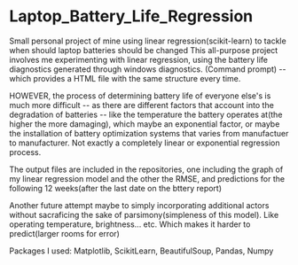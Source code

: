 # Laptop_Battery_Life_Regression
Small personal project of mine using linear regression(scikit-learn) to tackle when should laptop batteries should be changed 
This all-purpose project involves me experimenting with linear regression, using the battery life diagnostics generated through windows diagnostics. (Command prompt) -- which provides a HTML file with the same structure every time.

HOWEVER, the process of determining battery life of everyone else's is much more difficult -- as there are different factors that account into the degradation of batteries -- like the temperature the battery operates at(the higher the more damaging), which maybe an exponential factor, or maybe the installation of battery optimization systems that varies from manufactuer to manufacturer.
Not exactly a completely linear or exponential regression process.

The output files are included in the repositories, one including the graph of my linear regression model and the other the RMSE, and predictions for the following 12 weeks(after the last date on the bttery report)

Another future attempt maybe to simply incorporating additional actors without sacraficing the sake of parsimony(simpleness of this model). Like operating temperature, brightness... etc. Which makes it harder to predict(larger rooms for error)

Packages I used:
Matplotlib, ScikitLearn, BeautifulSoup, Pandas, Numpy

